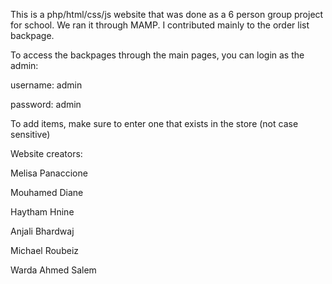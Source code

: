 This is a php/html/css/js website that was done as a 6 person group project for school. We ran it through MAMP.
I contributed mainly to the order list backpage.


To access the backpages through the main pages, you can login as the admin:

username: admin

password: admin

To add items, make sure to enter one that exists in the store (not case sensitive)


Website creators:

Melisa Panaccione

Mouhamed Diane

Haytham Hnine

Anjali Bhardwaj

Michael Roubeiz

Warda Ahmed Salem
